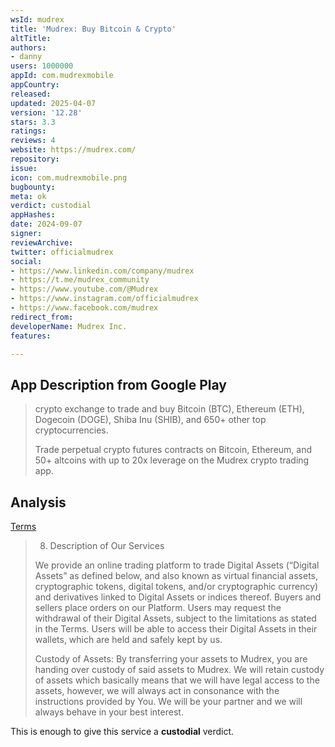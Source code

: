 ```yaml
---
wsId: mudrex
title: 'Mudrex: Buy Bitcoin & Crypto'
altTitle: 
authors:
- danny
users: 1000000
appId: com.mudrexmobile
appCountry: 
released: 
updated: 2025-04-07
version: '12.28'
stars: 3.3
ratings: 
reviews: 4
website: https://mudrex.com/
repository: 
issue: 
icon: com.mudrexmobile.png
bugbounty: 
meta: ok
verdict: custodial
appHashes: 
date: 2024-09-07
signer: 
reviewArchive: 
twitter: officialmudrex
social:
- https://www.linkedin.com/company/mudrex
- https://t.me/mudrex_community
- https://www.youtube.com/@Mudrex
- https://www.instagram.com/officialmudrex
- https://www.facebook.com/mudrex
redirect_from: 
developerName: Mudrex Inc.
features: 

---
```


## App Description from Google Play

> crypto exchange to trade and buy Bitcoin (BTC), Ethereum (ETH), Dogecoin (DOGE), Shiba Inu (SHIB), and 650+ other top cryptocurrencies.
>
> Trade perpetual crypto futures contracts on Bitcoin, Ethereum, and 50+ altcoins with up to 20x leverage on the Mudrex crypto trading app.

## Analysis 

[Terms](https://mudrex.com/terms)

> 8. Description of Our Services
>
> We provide an online trading platform to trade Digital Assets (“Digital Assets” as defined below, and also known as virtual financial assets, cryptographic tokens, digital tokens, and/or cryptographic currency) and derivatives linked to Digital Assets or indices thereof. Buyers and sellers place orders on our Platform. Users may request the withdrawal of their Digital Assets, subject to the limitations as stated in the Terms. Users will be able to access their Digital Assets in their wallets, which are held and safely kept by us.
>
> Custody of Assets: By transferring your assets to Mudrex, you are handing over custody of said assets to Mudrex.  We will retain custody of assets which basically means that we will have legal access to the assets, however, we will always act in consonance with the instructions provided by You. We will be your partner and we will always behave in your best interest.

This is enough to give this service a **custodial** verdict.
